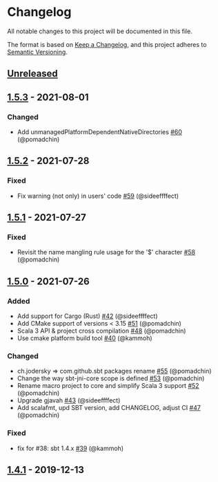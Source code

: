 # Changelog
All notable changes to this project will be documented in this file.

The format is based on [Keep a Changelog](https://keepachangelog.com/en/1.0.0/),
and this project adheres to [Semantic Versioning](https://semver.org/spec/v2.0.0.html).

## [Unreleased]

## [1.5.3] - 2021-08-01

### Changed

- Add unmanagedPlatformDependentNativeDirectories [#60](https://github.com/sbt/sbt-jni/pull/60) (@pomadchin)

## [1.5.2] - 2021-07-28

### Fixed

- Fix warning (not only) in users' code [#59](https://github.com/sbt/sbt-jni/pull/59) (@sideeffffect)

## [1.5.1] - 2021-07-27

### Fixed

- Revisit the name mangling rule usage for the '$' character  [#58](https://github.com/sbt/sbt-jni/pull/58) (@pomadchin)

## [1.5.0] - 2021-07-26

### Added

- Add support for Cargo (Rust) [#42](https://github.com/sbt/sbt-jni/pull/42) (@sideeffffect)
- Add CMake support of versions < 3.15 [#51](https://github.com/sbt/sbt-jni/pull/51) (@pomadchin)
- Scala 3 API & project cross compilation [#48](https://github.com/sbt/sbt-jni/pull/48) (@pomadchin)
- Use cmake platform build tool [#40](https://github.com/sbt/sbt-jni/pull/40) (@kammoh)

### Changed

- ch.jodersky => com.github.sbt packages rename [#55](https://github.com/sbt/sbt-jni/pull/55) (@pomadchin)
- Change the way sbt-jni-core scope is defined [#53](https://github.com/sbt/sbt-jni/pull/53) (@pomadchin)
- Rename macro project to core and simplify Scala 3 support [#52](https://github.com/sbt/sbt-jni/pull/52) (@pomadchin)
- Upgrade gjavah [#43](https://github.com/sbt/sbt-jni/pull/43) (@sideeffffect)
- Add scalafmt, upd SBT version, add CHANGELOG, adjust CI [#47](https://github.com/sbt/sbt-jni/pull/47) (@pomadchin)

### Fixed

- fix for #38: sbt 1.4.x [#39](https://github.com/sbt/sbt-jni/pull/39) (@kammoh)

## [1.4.1] - 2019-12-13

[Unreleased]: https://github.com/sbt/sbt-jni/compare/v1.5.3...HEAD
[1.5.3]: https://github.com/sbt/sbt-jni/compare/v1.5.2...v1.5.3
[1.5.2]: https://github.com/sbt/sbt-jni/compare/v1.5.1...v1.5.2
[1.5.1]: https://github.com/sbt/sbt-jni/compare/v1.5.0...v1.5.1
[1.5.0]: https://github.com/sbt/sbt-jni/compare/v1.4.1...v1.5.0
[1.4.1]: https://github.com/sbt/sbt-jni/compare/v1.4.0...v1.4.1
